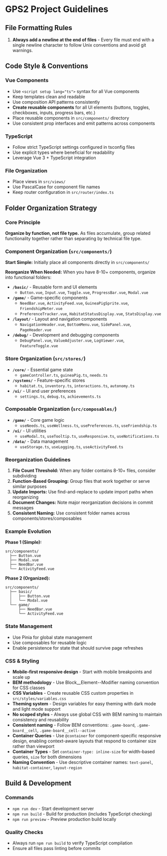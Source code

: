 # GPS2 Project Guidelines

## File Formatting Rules

1. **Always add a newline at the end of files** - Every file must end with a single newline character to follow Unix conventions and avoid git warnings.

## Code Style & Conventions

### Vue Components
- Use `<script setup lang="ts">` syntax for all Vue components
- Keep templates clean and readable
- Use composition API patterns consistently
- **Create reusable components** for all UI elements (buttons, toggles, checkboxes, inputs, progress bars, etc.)
- Place reusable components in `src/components/` directory
- Use consistent prop interfaces and emit patterns across components

### TypeScript
- Follow strict TypeScript settings configured in tsconfig files
- Use explicit types where beneficial for readability
- Leverage Vue 3 + TypeScript integration

### File Organization
- Place views in `src/views/`
- Use PascalCase for component file names
- Keep router configuration in `src/router/index.ts`

## Folder Organization Strategy

### Core Principle
**Organize by function, not file type.** As files accumulate, group related functionality together rather than separating by technical file type.

### Component Organization (`src/components/`)

**Start Simple:** Initially place all components directly in `src/components/`

**Reorganize When Needed:** When you have 8-10+ components, organize into functional folders:

- **`/basic/`** - Reusable form and UI elements
  - `Button.vue`, `Input.vue`, `Toggle.vue`, `ProgressBar.vue`, `Modal.vue`
- **`/game/`** - Game-specific components
  - `NeedBar.vue`, `ActivityFeed.vue`, `GuineaPigSprite.vue`, `FriendshipMeter.vue`
  - `PreferenceTracker.vue`, `HabitatStatusDisplay.vue`, `StatsDisplay.vue`
- **`/layout/`** - Layout and navigation components
  - `NavigationHeader.vue`, `BottomMenu.vue`, `SidePanel.vue`, `PageHeader.vue`
- **`/debug/`** - Development and debugging components
  - `DebugPanel.vue`, `ValueAdjuster.vue`, `LogViewer.vue`, `FeatureToggle.vue`

### Store Organization (`src/stores/`)

- **`/core/`** - Essential game state
  - `gameController.ts`, `guineaPig.ts`, `needs.ts`
- **`/systems/`** - Feature-specific stores
  - `habitat.ts`, `inventory.ts`, `interactions.ts`, `autonomy.ts`
- **`/ui/`** - UI and user preferences
  - `settings.ts`, `debug.ts`, `achievements.ts`

### Composable Organization (`src/composables/`)

- **`/game/`** - Core game logic
  - `useNeeds.ts`, `useWellness.ts`, `usePreferences.ts`, `useFriendship.ts`
- **`/ui/`** - UI utilities
  - `useModal.ts`, `useTooltip.ts`, `useResponsive.ts`, `useNotifications.ts`
- **`/data/`** - Data management
  - `useStorage.ts`, `useLogging.ts`, `useActivityFeed.ts`

### Reorganization Guidelines

1. **File Count Threshold:** When any folder contains 8-10+ files, consider subdividing
2. **Function-Based Grouping:** Group files that work together or serve similar purposes
3. **Update Imports:** Use find-and-replace to update import paths when reorganizing
4. **Document Changes:** Note major reorganization decisions in commit messages
5. **Consistent Naming:** Use consistent folder names across components/stores/composables

### Example Evolution

**Phase 1 (Simple):**
```
src/components/
  ├── Button.vue
  ├── Modal.vue
  ├── NeedBar.vue
  └── ActivityFeed.vue
```

**Phase 2 (Organized):**
```
src/components/
  ├── basic/
  │   ├── Button.vue
  │   └── Modal.vue
  └── game/
      ├── NeedBar.vue
      └── ActivityFeed.vue
```

### State Management
- Use Pinia for global state management
- Use composables for reusable logic
- Enable persistence for state that should survive page refreshes

### CSS & Styling
- **Mobile-first responsive design** - Start with mobile breakpoints and scale up
- **BEM methodology** - Use Block__Element--Modifier naming convention for CSS classes
- **CSS Variables** - Create reusable CSS custom properties in `src/styles/variables.css`
- **Theming system** - Design variables for easy theming with dark mode and light mode support
- **No scoped styles** - Always use global CSS with BEM naming to maintain consistency and reusability
- **Consistent naming** - Follow BEM conventions: `.game-board`, `.game-board__cell`, `.game-board__cell--active`
- **Container Queries** - Use `@container` for component-specific responsive design, enabling context-aware layouts that respond to container size rather than viewport
- **Container Types** - Set `container-type: inline-size` for width-based queries, `size` for both dimensions
- **Naming Convention** - Use descriptive container names: `text-panel`, `habitat-container`, `layout-region`

## Build & Development

### Commands
- `npm run dev` - Start development server
- `npm run build` - Build for production (includes TypeScript checking)
- `npm run preview` - Preview production build locally

### Quality Checks
- Always run `npm run build` to verify TypeScript compilation
- Ensure all files pass linting before commits